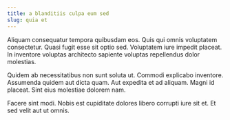 ```yaml
---
title: a blanditiis culpa eum sed
slug: quia et
---
```


Aliquam consequatur tempora quibusdam eos. Quis qui omnis voluptatem consectetur. Quasi fugit esse sit optio sed. Voluptatem iure impedit placeat. In inventore voluptas architecto sapiente voluptas repellendus dolor molestias.

Quidem ab necessitatibus non sunt soluta ut. Commodi explicabo inventore. Assumenda quidem aut dicta quam. Aut expedita et ad aliquam. Magni id placeat. Sint eius molestiae dolorem nam.

Facere sint modi. Nobis est cupiditate dolores libero corrupti iure sit et. Et sed velit aut ut omnis.
